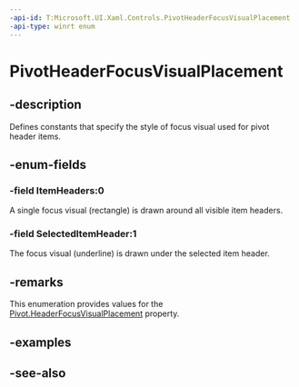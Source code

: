 ```yaml
---
-api-id: T:Microsoft.UI.Xaml.Controls.PivotHeaderFocusVisualPlacement
-api-type: winrt enum
---
```


<!-- Enumeration syntax
public enum Windows.UI.Xaml.Controls.PivotHeaderFocusVisualPlacement : int
-->

# PivotHeaderFocusVisualPlacement

## -description
Defines constants that specify the style of focus visual used for pivot header items.

## -enum-fields
### -field ItemHeaders:0
A single focus visual (rectangle) is drawn around all visible item headers.

### -field SelectedItemHeader:1
The focus visual (underline) is drawn under the selected item header.


## -remarks
This enumeration provides values for the [Pivot.HeaderFocusVisualPlacement](pivot_headerfocusvisualplacement.md) property.

## -examples

## -see-also
